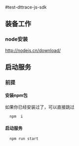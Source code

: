 #test-dttrace-js-sdk
## 装备工作
### node安装
http://nodejs.cn/download/
## 启动服务
### 前提
#### 安装npm包
如果你已经安装过了，可以直接跳过
```
  npm  i
```
#### 启动服务
```
  npm run start
```
